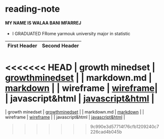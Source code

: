 # reading-note
#### MY NAME IS WALAA BANI MFARREJ 
* I GRADUATED FRome yarmouk university major in statistic 

| First Header  | Second Header |
| ------------- | ------------- |
<<<<<<< HEAD
| growth minedset  | [growthminedset](http://walaamohammad.github.io/reading-note/growthminedset) |
| markdown.md | [markdown](https:///walaamohammad.github.io/reading-note/markdown)  |
| wireframe | [wireframe](https:///walaamohammad.github.io/reading-note/wireframe&html)|
| javascript&html  | [javascript&html](https:///walaamohammad.github.io/reading-note/javascripts)  |
=======
| growth minedset  | [growthminedset](https://github.com/walaamohammad/reading-note/blob/main/growthminedset)  |
| markdown.md | [markdown](https://github.com/walaamohammad/reading-note/blob/main/markdown)  |
| wireframe | [wireframe](https://github.com/walaamohammad/reading-note/blob/main/wireframe%26html)  |
| javascript&html  | [javascript&html](https://github.com/walaamohammad/reading-note/blob/main/javascripts)  |
>>>>>>> 9c990e3d57714f76cfb1209240c7226cad4b045b
